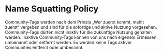 # Name Squatting Policy

Community-Tags werden nach dem Prinzip „Wer zuerst kommt, mahlt zuerst“ vergeben und sind für die sofortige und aktive Nutzung vorgesehen. Community-Tags dürfen nicht inaktiv für die zukünftige Nutzung gehalten werden. Inaktive Community-Tags können von uns nach eigenem Ermessen umbenannt oder entfernt werden. Es werden keine Tags aktiver Communities entfernt oder umbenannt.
